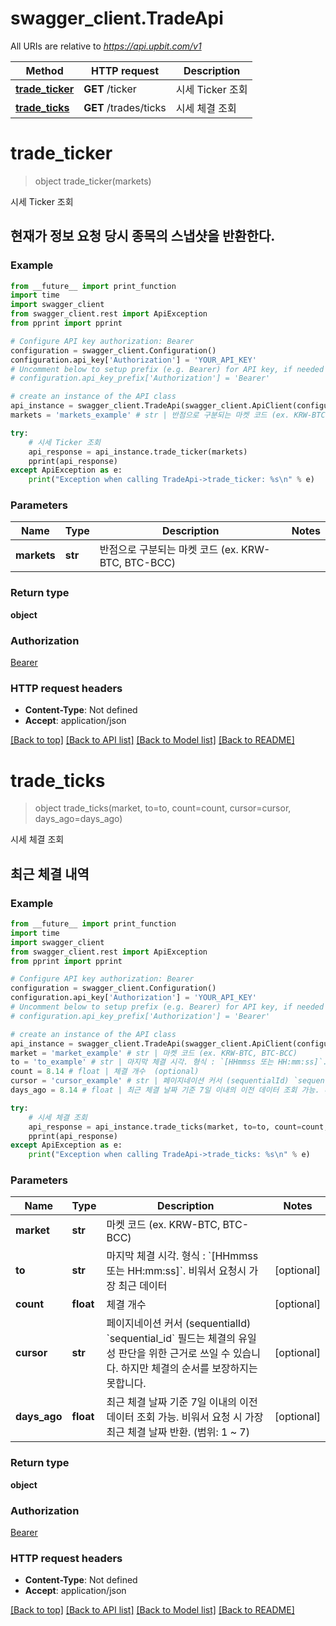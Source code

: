 # swagger_client.TradeApi

All URIs are relative to *https://api.upbit.com/v1*

Method | HTTP request | Description
------------- | ------------- | -------------
[**trade_ticker**](TradeApi.md#trade_ticker) | **GET** /ticker | 시세 Ticker 조회
[**trade_ticks**](TradeApi.md#trade_ticks) | **GET** /trades/ticks | 시세 체결 조회


# **trade_ticker**
> object trade_ticker(markets)

시세 Ticker 조회

## 현재가 정보 요청 당시 종목의 스냅샷을 반환한다. 

### Example
```python
from __future__ import print_function
import time
import swagger_client
from swagger_client.rest import ApiException
from pprint import pprint

# Configure API key authorization: Bearer
configuration = swagger_client.Configuration()
configuration.api_key['Authorization'] = 'YOUR_API_KEY'
# Uncomment below to setup prefix (e.g. Bearer) for API key, if needed
# configuration.api_key_prefix['Authorization'] = 'Bearer'

# create an instance of the API class
api_instance = swagger_client.TradeApi(swagger_client.ApiClient(configuration))
markets = 'markets_example' # str | 반점으로 구분되는 마켓 코드 (ex. KRW-BTC, BTC-BCC) 

try:
    # 시세 Ticker 조회
    api_response = api_instance.trade_ticker(markets)
    pprint(api_response)
except ApiException as e:
    print("Exception when calling TradeApi->trade_ticker: %s\n" % e)
```

### Parameters

Name | Type | Description  | Notes
------------- | ------------- | ------------- | -------------
 **markets** | **str**| 반점으로 구분되는 마켓 코드 (ex. KRW-BTC, BTC-BCC)  | 

### Return type

**object**

### Authorization

[Bearer](../README.md#Bearer)

### HTTP request headers

 - **Content-Type**: Not defined
 - **Accept**: application/json

[[Back to top]](#) [[Back to API list]](../README.md#documentation-for-api-endpoints) [[Back to Model list]](../README.md#documentation-for-models) [[Back to README]](../README.md)

# **trade_ticks**
> object trade_ticks(market, to=to, count=count, cursor=cursor, days_ago=days_ago)

시세 체결 조회

## 최근 체결 내역 

### Example
```python
from __future__ import print_function
import time
import swagger_client
from swagger_client.rest import ApiException
from pprint import pprint

# Configure API key authorization: Bearer
configuration = swagger_client.Configuration()
configuration.api_key['Authorization'] = 'YOUR_API_KEY'
# Uncomment below to setup prefix (e.g. Bearer) for API key, if needed
# configuration.api_key_prefix['Authorization'] = 'Bearer'

# create an instance of the API class
api_instance = swagger_client.TradeApi(swagger_client.ApiClient(configuration))
market = 'market_example' # str | 마켓 코드 (ex. KRW-BTC, BTC-BCC) 
to = 'to_example' # str | 마지막 체결 시각. 형식 : `[HHmmss 또는 HH:mm:ss]`. 비워서 요청시 가장 최근 데이터  (optional)
count = 8.14 # float | 체결 개수  (optional)
cursor = 'cursor_example' # str | 페이지네이션 커서 (sequentialId) `sequential_id` 필드는 체결의 유일성 판단을 위한 근거로 쓰일 수 있습니다. 하지만 체결의 순서를 보장하지는 못합니다.  (optional)
days_ago = 8.14 # float | 최근 체결 날짜 기준 7일 이내의 이전 데이터 조회 가능. 비워서 요청 시 가장 최근 체결 날짜 반환. (범위: 1 ~ 7)  (optional)

try:
    # 시세 체결 조회
    api_response = api_instance.trade_ticks(market, to=to, count=count, cursor=cursor, days_ago=days_ago)
    pprint(api_response)
except ApiException as e:
    print("Exception when calling TradeApi->trade_ticks: %s\n" % e)
```

### Parameters

Name | Type | Description  | Notes
------------- | ------------- | ------------- | -------------
 **market** | **str**| 마켓 코드 (ex. KRW-BTC, BTC-BCC)  | 
 **to** | **str**| 마지막 체결 시각. 형식 : &#x60;[HHmmss 또는 HH:mm:ss]&#x60;. 비워서 요청시 가장 최근 데이터  | [optional] 
 **count** | **float**| 체결 개수  | [optional] 
 **cursor** | **str**| 페이지네이션 커서 (sequentialId) &#x60;sequential_id&#x60; 필드는 체결의 유일성 판단을 위한 근거로 쓰일 수 있습니다. 하지만 체결의 순서를 보장하지는 못합니다.  | [optional] 
 **days_ago** | **float**| 최근 체결 날짜 기준 7일 이내의 이전 데이터 조회 가능. 비워서 요청 시 가장 최근 체결 날짜 반환. (범위: 1 ~ 7)  | [optional] 

### Return type

**object**

### Authorization

[Bearer](../README.md#Bearer)

### HTTP request headers

 - **Content-Type**: Not defined
 - **Accept**: application/json

[[Back to top]](#) [[Back to API list]](../README.md#documentation-for-api-endpoints) [[Back to Model list]](../README.md#documentation-for-models) [[Back to README]](../README.md)

